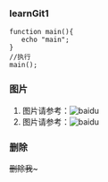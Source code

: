 ### learnGit1
```
function main(){
   echo "main";
}
//执行
main();
```
### 图片
[baidu]:https://www.baidu.com/img/baidu_jgylogo3.gif

1. 图片请参考：![baidu]
1. 图片请参考：![baidu]

### 删除
~~删除我~~~
